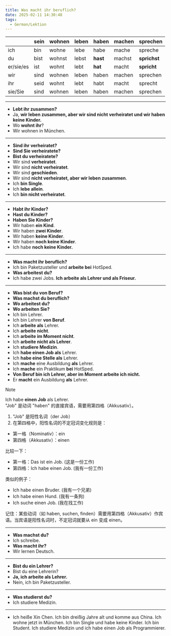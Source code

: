```yaml
---
title: Was macht ihr beruflich?
date: 2025-02-11 14:30:48
tags:
  - German/Lektion
---
```


|           | sein | wohnen | leben | haben    | machen | sprechen     |
| --------- | ---- | ------ | ----- | -------- | ------ | ------------ |
| ich       | bin  | wohne  | lebe  | habe     | mache  | spreche      |
| du        | bist | wohnst | lebst | **hast** | machst | **sprichst** |
| er/sie/es | ist  | wohnt  | lebt  | **hat**  | macht  | **spricht**  |
| wir       | sind | wohnen | leben | haben    | machen | sprechen     |
| ihr       | seid | wohnt  | lebt  | habt     | macht  | sprecht      |
| sie/Sie   | sind | wohnen | leben | haben    | machen | sprechen     |

---

- **Lebt ihr zusammen?**
- Ja, **wir leben zusammen, aber wir sind nicht verheiratet und wir haben keine Kinder.**
- Wo **wohnt ihr**?
- Wir wohnen in München.
---
- **Sind ihr verheiratet?**
- **Sind Sie verheiratete?**
- **Bist du verheiratete?**
- Wir sind **verheiratet**.
- Wir sind **nicht verheiratet**.
- Wir sind **geschieden**.
- Wir sind **nicht verheiratet, aber wir leben zusammen**.
- Ich **bin Single**.
- Ich **lebe allein**.
- Ich **bin nicht verheiratet**.
---
- **Habt ihr Kinder?**
- **Hast du Kinder?**
- **Haben Sie Kinder?**
- Wir haben **ein Kind**.
- Wir haben **zwei Kinder**.
- Wir haben **keine Kinder**.
- Wir haben **noch keine Kinder**.
- Ich habe **noch keine Kinder.**
---
- **Was macht ihr beruflich?**
- Ich bin Paketzusteller und **arbeite bei** HotSped.
- **Was arbeitest du?**
- Ich habe zwei Jobs. **Ich arbeite als Lehrer und als Friseur.**
---
- **Was bist du von Beruf?**
- **Was machst du beruflich?**
- **Wo arbeitest du?**
- **Wo arbeiten Sie?**
- Ich bin Lehrer.
- Ich bin Lehrer **von Beruf**.
- Ich **arbeite als** Lehrer.
- Ich **arbeite nicht**.
- Ich **arbeite im Moment nicht**.
- Ich **arbeite nicht als Lehrer**.
- Ich **studiere Medizin**.
- Ich **habe einen Job als** Lehrer.
- Ich **habe eine Stelle als** Lehrer.
- Ich **mache** eine Ausbildung **als** Lehrer.
- Ich **mache** ein Praktikum **bei** HotSped.
- **Von Beruf bin ich Lehrer, aber im Moment arbeite ich nicht.**
- Er **macht** ein Ausbildung **als** Lehrer.

> [!NOTE]
>
> Ich habe **einen Job** als Lehrer.  
> "Job" 是动词 "haben" 的直接宾语，需要用第四格（Akkusativ）。
>
> 1. "Job" 是阳性名词（der Job）
> 2. 在第四格中，阳性名词的不定冠词变化规则是：
> 	- 第一格（Nominativ）：ein
> 	- 第四格（Akkusativ）：einen
>
> 比较一下：
>
> - 第一格：Das ist ein Job. (这是一份工作)
> - 第四格：Ich habe einen Job. (我有一份工作)
>
> 类似的例子：
>
> - Ich habe einen Bruder. (我有一个兄弟)
> - Ich habe einen Hund. (我有一条狗)
> - Ich suche einen Job. (我在找工作)
>
> 记住：某些动词（如 haben, suchen, finden）需要用第四格（Akkusativ）作宾语。当宾语是阳性名词时，不定冠词就要从 ein 变成 einen。

---
- **Was machst du?**
- Ich schreibe.
- **Was macht ihr?**
- Wir lernen Deutsch.
---
- **Bist du ein Lehrer?**
- Bist du eine Lehrerin?
- **Ja, ich arbeite als Lehrer.**
- Nein, ich bin Paketzusteller.
---
- **Was studierst du?**
- Ich studiere Medizin.
---
 - Ich heiße Xin Chen. Ich bin dreißig Jahre alt und komme aus China. Ich wohne jetzt in München. Ich bin Single und habe keine Kinder. Ich bin Student. Ich studiere Medizin und ich habe einen Job als Programmierer.
